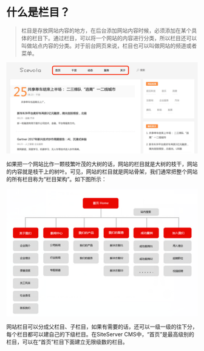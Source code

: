 # 什么是栏目？

> 栏目是存放网站内容的地方，在后台添加网站内容时候，必须添加在某个具体的栏目下。通过栏目，可以将一个网站的内容进行分类，所以栏目还可以叫做站点内容的分类。对于前台网页来说，栏目也可以叫做网站的频道或者菜单。

![](./images/201.jpg)

如果把一个网站比作一颗枝繁叶茂的大树的话，网站的栏目就是大树的枝干，网站的内容就是枝干上的树叶。可见，网站的栏目就是网站骨架，我们通常把整个网站的所有栏目称为“栏目架构”。如下图所示：

![](./images/202.png)

网站栏目可以分成父栏目、子栏目，如果有需要的话，还可以一级一级的往下分，每个栏目都可以建自己的下级栏目。在SiteServer CMS中，“首页”是最高级别的栏目，可以在“首页”栏目下面建立无限级数的栏目。